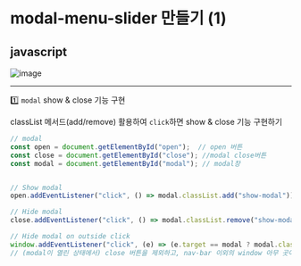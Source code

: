 # modal-menu-slider 만들기 (1)
## javascript

![image](https://user-images.githubusercontent.com/71425369/108859768-e6f11880-7630-11eb-9d88-cd43aee553c9.png)

---

1️⃣ `modal` show & close 기능 구현

classList 메서드(add/remove) 활용하여 `click`하면 show & close 기능 구현하기

```js
// modal
const open = document.getElementById("open");  // open 버튼
const close = document.getElementById("close"); //modal close버튼
const modal = document.getElementById("modal"); // modal창


// Show modal
open.addEventListener("click", () => modal.classList.add("show-modal"));

// Hide modal
close.addEventListener("click", () => modal.classList.remove("show-modal"));

// Hide modal on outside click
window.addEventListener("click", (e) => (e.target == modal ? modal.classList.remove("show-modal") : false));
// (modal이 열린 상태에서) close 버튼을 제외하고, nav-bar 이외의 window 아무 곳이나 클릭하면 모달창이 닫히는 기능
```

